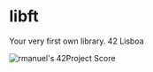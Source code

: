 # libft
Your very first own library. 42 Lisboa



![rmanuel's 42Project Score](https://badge42.herokuapp.com/api/project/rmanuel/Libft)
